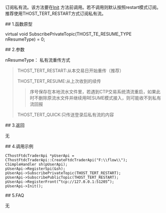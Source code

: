 <p>订阅私有流。该方法要在<a href="../../../HQJK/CTHOSTFTDCMDAPI/INIT/">Init</a> 方法前调用。若不调用则默认按照restart模式订阅。推荐使用THOST_TERT_RESTART方式订阅私有流。</p>
<span class="anchor" id="edb273cd-1ee3-47c7-bbe6-db1196d3e32a"></span>
## 1.函数原型
<p>virtual void SubscribePrivateTopic(THOST_TE_RESUME_TYPE nResumeType) = 0;</p>
<span class="anchor" id="75f0fb61-7d69-4529-9e54-d1a9109b6efb"></span>
## 2.参数
<p>nResumeType： 私有流重传方式</p>
<blockquote>
<p>THOST_TERT_RESTART:从本交易日开始重传（推荐）</p>
<p>THOST_TERT_RESUME:从上次收到的续传</p>
<blockquote>
<p>序号保存在本地流水文件里，若遇到CTP交易系统清流重启，如果此时不删除原流水文件并继续用RESUME模式接入，则可能收不到私有流回报</p>
</blockquote>
<p>THOST_TERT_QUICK:只传送登录后私有流的内容</p>
</blockquote>
<span class="anchor" id="c940c75c-47c1-48b4-b6be-69167e2cc30e"></span>
## 3.返回
<p>无</p>
<span class="anchor" id="9bcfd22d-f8a0-43ca-bb58-7a0844ababbb"></span>
## 4.调用示例
<pre><code>CThostFtdcTraderApi *pUserApi = CThostFtdcTraderApi::CreateFtdcTraderApi("F:\\flow\\");
CSimpleHandler sh(pUserApi);
pUserApi-&gt;RegisterSpi(&amp;sh);
pUserApi-&gt;SubscribePrivateTopic(THOST_TERT_RESTART);
pUserApi-&gt;SubscribePublicTopic(THOST_TERT_RESTART);
pUserApi-&gt;RegisterFront(“tcp://127.0.0.1:51205”);
pUserApi-&gt;Init();
</code></pre>
<span class="anchor" id="966abc30-ec7b-4b1e-bcf0-a1b065b2b176"></span>
## 5.FAQ
<p>无</p>
